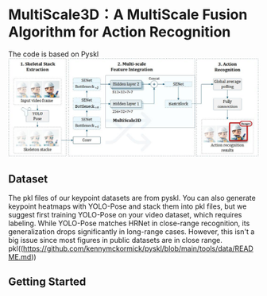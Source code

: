 # MultiScale3D：A MultiScale Fusion Algorithm for Action Recognition
The code is based on Pyskl
![](./img/structure.jpg)

## Dataset
The pkl files of our keypoint datasets are from pyskl. You can also generate keypoint heatmaps with YOLO-Pose and stack them into pkl files, but we suggest first training YOLO-Pose on your video dataset, which requires labeling. While YOLO-Pose matches HRNet in close-range recognition, its generalization drops significantly in long-range cases. However, this isn't a big issue since most figures in public datasets are in close range.
pkl((https://github.com/kennymckormick/pyskl/blob/main/tools/data/README.md))

## Getting Started

